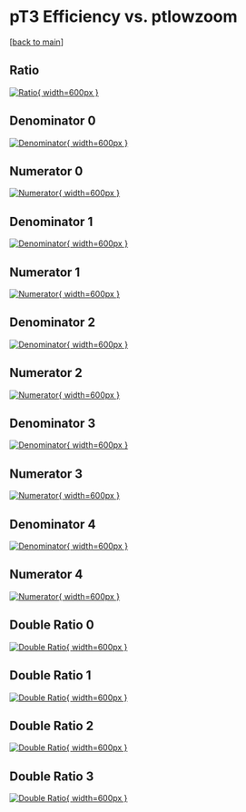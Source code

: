 # pT3 Efficiency vs. ptlowzoom

[[back to main](./)]



## Ratio

[![Ratio](../mtv/var/pT3_base_211_-1_eff_ptlowzoom.png){ width=600px }](../mtv/var/pT3_base_211_-1_eff_ptlowzoom.pdf)

## Denominator 0

[![Denominator](../mtv/den/pT3_base_211_-1_eff_ptlowzoom_den0.png){ width=600px }](../mtv/den/pT3_base_211_-1_eff_ptlowzoom_den0.pdf)

## Numerator 0

[![Numerator](../mtv/num/pT3_base_211_-1_eff_ptlowzoom_num0.png){ width=600px }](../mtv/num/pT3_base_211_-1_eff_ptlowzoom_num0.pdf)

## Denominator 1

[![Denominator](../mtv/den/pT3_base_211_-1_eff_ptlowzoom_den1.png){ width=600px }](../mtv/den/pT3_base_211_-1_eff_ptlowzoom_den1.pdf)

## Numerator 1

[![Numerator](../mtv/num/pT3_base_211_-1_eff_ptlowzoom_num1.png){ width=600px }](../mtv/num/pT3_base_211_-1_eff_ptlowzoom_num1.pdf)

## Denominator 2

[![Denominator](../mtv/den/pT3_base_211_-1_eff_ptlowzoom_den2.png){ width=600px }](../mtv/den/pT3_base_211_-1_eff_ptlowzoom_den2.pdf)

## Numerator 2

[![Numerator](../mtv/num/pT3_base_211_-1_eff_ptlowzoom_num2.png){ width=600px }](../mtv/num/pT3_base_211_-1_eff_ptlowzoom_num2.pdf)

## Denominator 3

[![Denominator](../mtv/den/pT3_base_211_-1_eff_ptlowzoom_den3.png){ width=600px }](../mtv/den/pT3_base_211_-1_eff_ptlowzoom_den3.pdf)

## Numerator 3

[![Numerator](../mtv/num/pT3_base_211_-1_eff_ptlowzoom_num3.png){ width=600px }](../mtv/num/pT3_base_211_-1_eff_ptlowzoom_num3.pdf)

## Denominator 4

[![Denominator](../mtv/den/pT3_base_211_-1_eff_ptlowzoom_den4.png){ width=600px }](../mtv/den/pT3_base_211_-1_eff_ptlowzoom_den4.pdf)

## Numerator 4

[![Numerator](../mtv/num/pT3_base_211_-1_eff_ptlowzoom_num4.png){ width=600px }](../mtv/num/pT3_base_211_-1_eff_ptlowzoom_num4.pdf)

## Double Ratio 0

[![Double Ratio](../mtv/ratio/pT3_base_211_-1_eff_ptlowzoom_ratio0.png){ width=600px }](../mtv/ratio/pT3_base_211_-1_eff_ptlowzoom_ratio0.pdf)

## Double Ratio 1

[![Double Ratio](../mtv/ratio/pT3_base_211_-1_eff_ptlowzoom_ratio1.png){ width=600px }](../mtv/ratio/pT3_base_211_-1_eff_ptlowzoom_ratio1.pdf)

## Double Ratio 2

[![Double Ratio](../mtv/ratio/pT3_base_211_-1_eff_ptlowzoom_ratio2.png){ width=600px }](../mtv/ratio/pT3_base_211_-1_eff_ptlowzoom_ratio2.pdf)

## Double Ratio 3

[![Double Ratio](../mtv/ratio/pT3_base_211_-1_eff_ptlowzoom_ratio3.png){ width=600px }](../mtv/ratio/pT3_base_211_-1_eff_ptlowzoom_ratio3.pdf)

